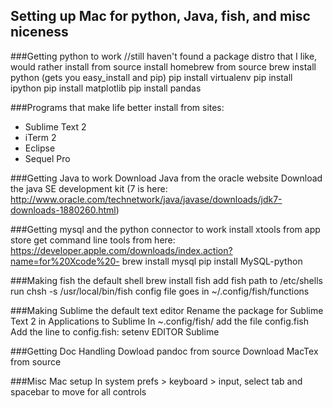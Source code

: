 ## Setting up Mac for python, Java, fish, and misc niceness

###Getting python to work
//still haven't found a package distro that I like, would rather install from source
install homebrew from source
    brew install python 
(gets you easy_install and pip)
  	pip install virtualenv
  	pip install ipython
  	pip install matplotlib
  	pip install pandas

###Programs that make life better
install from sites:
* Sublime Text 2
* iTerm 2
* Eclipse
* Sequel Pro

###Getting Java to work
Download Java from the oracle website
Download the java SE development kit (7 is here: http://www.oracle.com/technetwork/java/javase/downloads/jdk7-downloads-1880260.html)

###Getting mysql and the python connector to work
install xtools from app store
get command line tools from here: https://developer.apple.com/downloads/index.action?name=for%20Xcode%20-
    brew install mysql
    pip install MySQL-python

###Making fish the default shell
    brew install fish
add fish path to /etc/shells
    run chsh -s /usr/local/bin/fish
config file goes in ~/.config/fish/functions

###Making Sublime the default text editor
Rename the package for Sublime Text 2 in Applications to Sublime
In ~.config/fish/ add the file config.fish
Add the line to config.fish:
    setenv EDITOR Sublime

###Getting Doc Handling
Dowload pandoc from source
Download MacTex from source

###Misc Mac setup
In system prefs > keyboard > input, select tab and spacebar to move for all controls









